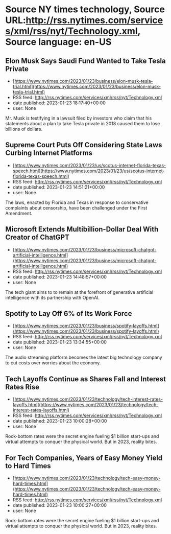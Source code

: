 # Source NY times technology, Source URL:http://rss.nytimes.com/services/xml/rss/nyt/Technology.xml, Source language: en-US

## Elon Musk Says Saudi Fund Wanted to Take Tesla Private
 - [https://www.nytimes.com/2023/01/23/business/elon-musk-tesla-trial.html](https://www.nytimes.com/2023/01/23/business/elon-musk-tesla-trial.html)
 - RSS feed: http://rss.nytimes.com/services/xml/rss/nyt/Technology.xml
 - date published: 2023-01-23 18:17:40+00:00
 - user: None

Mr. Musk is testifying in a lawsuit filed by investors who claim that his statements about a plan to take Tesla private in 2018 caused them to lose billions of dollars.

## Supreme Court Puts Off Considering State Laws Curbing Internet Platforms
 - [https://www.nytimes.com/2023/01/23/us/scotus-internet-florida-texas-speech.html](https://www.nytimes.com/2023/01/23/us/scotus-internet-florida-texas-speech.html)
 - RSS feed: http://rss.nytimes.com/services/xml/rss/nyt/Technology.xml
 - date published: 2023-01-23 14:51:21+00:00
 - user: None

The laws, enacted by Florida and Texas in response to conservative complaints about censorship, have been challenged under the First Amendment.

## Microsoft Extends Multibillion-Dollar Deal With Creator of ChatGPT
 - [https://www.nytimes.com/2023/01/23/business/microsoft-chatgpt-artificial-intelligence.html](https://www.nytimes.com/2023/01/23/business/microsoft-chatgpt-artificial-intelligence.html)
 - RSS feed: http://rss.nytimes.com/services/xml/rss/nyt/Technology.xml
 - date published: 2023-01-23 14:48:57+00:00
 - user: None

The tech giant aims to to remain at the forefront of generative artificial intelligence with its partnership with OpenAI.

## Spotify to Lay Off 6% of Its Work Force
 - [https://www.nytimes.com/2023/01/23/business/spotify-layoffs.html](https://www.nytimes.com/2023/01/23/business/spotify-layoffs.html)
 - RSS feed: http://rss.nytimes.com/services/xml/rss/nyt/Technology.xml
 - date published: 2023-01-23 13:34:55+00:00
 - user: None

The audio streaming platform becomes the latest big technology company to cut costs over worries about the economy.

## Tech Layoffs Continue as Shares Fall and Interest Rates Rise
 - [https://www.nytimes.com/2023/01/23/technology/tech-interest-rates-layoffs.html](https://www.nytimes.com/2023/01/23/technology/tech-interest-rates-layoffs.html)
 - RSS feed: http://rss.nytimes.com/services/xml/rss/nyt/Technology.xml
 - date published: 2023-01-23 10:00:28+00:00
 - user: None

Rock-bottom rates were the secret engine fueling $1 billion start-ups and virtual attempts to conquer the physical world. But in 2023, reality bites.

## For Tech Companies, Years of Easy Money Yield to Hard Times
 - [https://www.nytimes.com/2023/01/23/technology/tech-easy-money-hard-times.html](https://www.nytimes.com/2023/01/23/technology/tech-easy-money-hard-times.html)
 - RSS feed: http://rss.nytimes.com/services/xml/rss/nyt/Technology.xml
 - date published: 2023-01-23 10:00:27+00:00
 - user: None

Rock-bottom rates were the secret engine fueling $1 billion start-ups and virtual attempts to conquer the physical world. But in 2023, reality bites.
